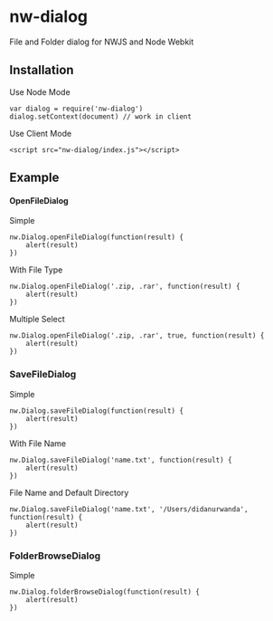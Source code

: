 # nw-dialog
File and Folder dialog for NWJS and Node Webkit

## Installation
Use Node Mode

```
var dialog = require('nw-dialog')
dialog.setContext(document) // work in client
```

Use Client Mode

```
<script src="nw-dialog/index.js"></script>
```

## Example
#### OpenFileDialog
Simple 

```
nw.Dialog.openFileDialog(function(result) {
	alert(result)
})
```

With File Type

```
nw.Dialog.openFileDialog('.zip, .rar', function(result) {
	alert(result)
})
```

Multiple Select

```
nw.Dialog.openFileDialog('.zip, .rar', true, function(result) {
	alert(result)
})
```

### SaveFileDialog
Simple

```
nw.Dialog.saveFileDialog(function(result) {
	alert(result)
})
```

With File Name

```
nw.Dialog.saveFileDialog('name.txt', function(result) {
	alert(result)
})
```

File Name and Default Directory

```
nw.Dialog.saveFileDialog('name.txt', '/Users/didanurwanda', function(result) {
	alert(result)
})
```

### FolderBrowseDialog
Simple

```
nw.Dialog.folderBrowseDialog(function(result) {
	alert(result)
})
```
